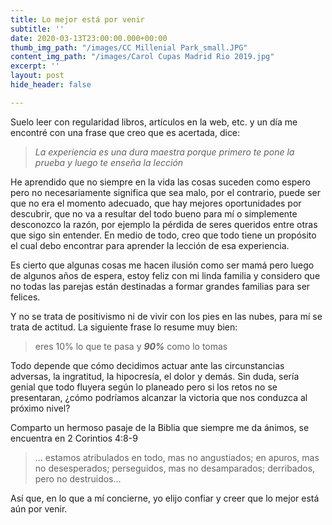 ```yaml
---
title: Lo mejor está por venir
subtitle: ''
date: 2020-03-13T23:00:00.000+00:00
thumb_img_path: "/images/CC Millenial Park_small.JPG"
content_img_path: "/images/Carol Cupas Madrid Rio 2019.jpg"
excerpt: ''
layout: post
hide_header: false

---
```

Suelo leer con regularidad libros, artículos en la web, etc. y un día me encontré con una frase que creo que es acertada, dice:

> _La experiencia es una dura maestra porque primero te pone la prueba y luego te enseña la lección_

He aprendido que no siempre en la vida las cosas suceden como espero pero no necesariamente significa que sea malo, por el contrario, puede ser que no era el momento adecuado, que hay mejores oportunidades por descubrir, que no va a resultar del todo bueno para mí o simplemente desconozco la razón, por ejemplo la pérdida de seres queridos entre otras que sigo sin entender. En medio de todo, creo que todo tiene un propósito el cual debo encontrar para aprender la lección de esa experiencia.

Es cierto que algunas cosas me hacen ilusión como ser mamá pero luego de algunos años de espera, estoy feliz con mi linda familia y considero que no todas las parejas están destinadas a formar grandes familias para ser felices.

Y no se trata de positivismo ni de vivir con los pies en las nubes, para mí se trata de actitud. La siguiente frase lo resume muy bien:

> eres 10% lo que te pasa y **_90%_** como lo tomas

Todo depende que cómo decidimos actuar ante las circunstancias adversas, la ingratitud, la hipocresía, el dolor y demás. Sin duda, sería genial que todo fluyera según lo planeado pero si los retos no se presentaran, ¿cómo podríamos alcanzar la victoria que nos conduzca al próximo nivel?

Comparto un hermoso pasaje de la Biblia que siempre me da ánimos, se encuentra en 2 Corintios 4:8-9

> ... estamos atribulados en todo, mas no angustiados; en apuros, mas no desesperados; perseguidos, mas no desamparados; derribados, pero no destruidos...

Así que, en lo que a mí concierne, yo elijo confiar y creer que lo mejor está aún por venir.